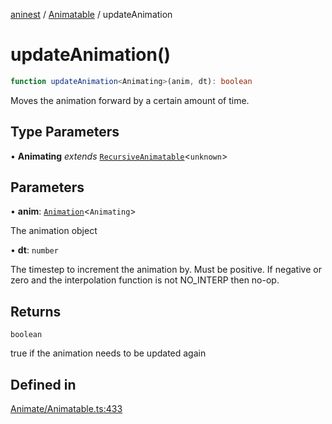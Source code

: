 [aninest](../../index.md) / [Animatable](../index.md) / updateAnimation

# updateAnimation()

```ts
function updateAnimation<Animating>(anim, dt): boolean
```

Moves the animation forward by a certain amount of time.

## Type Parameters

• **Animating** *extends* [`RecursiveAnimatable`](../../AnimatableTypes/type-aliases/RecursiveAnimatable.md)\<`unknown`\>

## Parameters

• **anim**: [`Animation`](../../AnimatableTypes/type-aliases/Animation.md)\<`Animating`\>

The animation object

• **dt**: `number`

The timestep to increment the animation by. Must be positive.
If negative or zero and the interpolation function is not NO_INTERP then no-op.

## Returns

`boolean`

true if the animation needs to be updated again

## Defined in

[Animate/Animatable.ts:433](https://github.com/zphrs/aninest/blob/988b5e8ac7585d70f507e793229537041ab3eea8/core/src/Animate/Animatable.ts#L433)
